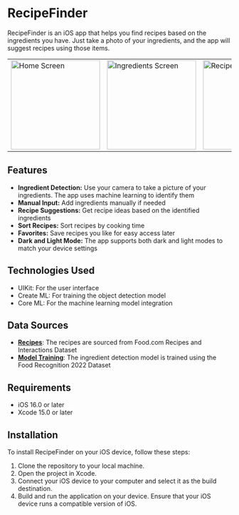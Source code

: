 # RecipeFinder

RecipeFinder is an iOS app that helps you find recipes based on the ingredients you have. 
Just take a photo of your ingredients, and the app will suggest recipes using those items.

<table>
  <tr>
    <td><img src="https://res.cloudinary.com/df9uihxz1/image/upload/v1719947473/RecipeFinder_home_ankxbl.png" alt="Home Screen" width="200"></td>
    <td><img src="https://res.cloudinary.com/df9uihxz1/image/upload/v1719947474/RecipeFinder_ingredients_j24nrp.png" alt="Ingredients Screen" width="200"/></td>
    <td><img src="https://res.cloudinary.com/df9uihxz1/image/upload/v1719947475/RecipeFinder_recipesList_qxmzgt.png" alt="Recipes List Screen" width="200"/></td>
    <td><img src="https://res.cloudinary.com/df9uihxz1/image/upload/v1719947476/RecipeFinder_recipe_bjmu6x.png" alt="Recipe Page" width="200"/></td>
  </tr>
</table>

## Features

- <b>Ingredient Detection:</b> Use your camera to take a picture of your ingredients. The app uses machine learning to identify them
- <b>Manual Input:</b> Add ingredients manually if needed
- <b>Recipe Suggestions:</b> Get recipe ideas based on the identified ingredients
- <b>Sort Recipes:</b> Sort recipes by cooking time
- <b>Favorites:</b> Save recipes you like for easy access later
- <b>Dark and Light Mode:</b> The app supports both dark and light modes to match your device settings

## Technologies Used
- UIKit: For the user interface
- Create ML: For training the object detection model
- Core ML: For the machine learning model integration

## Data Sources

- **[Recipes](https://www.kaggle.com/datasets/shuyangli94/food-com-recipes-and-user-interactions)**: The recipes are sourced from Food.com Recipes and Interactions Dataset
- **[Model Training](https://www.kaggle.com/datasets/sainikhileshreddy/food-recognition-2022)**: The ingredient detection model is trained using the Food Recognition 2022 Dataset

## Requirements

- iOS 16.0 or later
- Xcode 15.0 or later

## Installation

To install RecipeFinder on your iOS device, follow these steps:

1. Clone the repository to your local machine.
2. Open the project in Xcode.
3. Connect your iOS device to your computer and select it as the build destination.
4. Build and run the application on your device.
Ensure that your iOS device runs a compatible version of iOS.
